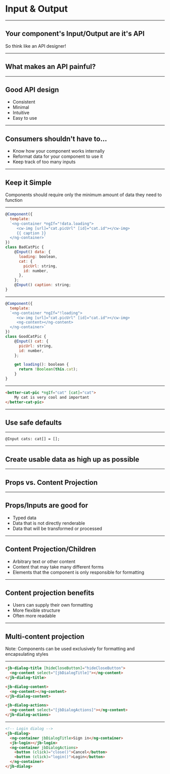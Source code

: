 # Input & Output

---

## Your component's Input/Output are it's API
So think like an API designer!

---

## What makes an API painful?

---

## Good API design
- Consistent
- Minimal
- Intuitive
- Easy to use

---

## Consumers shouldn't have to...
- Know how your component works internally
- Reformat data for your component to use it
- Keep track of too many inputs

---

## Keep it Simple
Components should require only the minimum amount of data they need to function

---

```js
@Component({
  template:
  `<ng-container *ngIf="!data.loading">
     <cw-img [url]="cat.picUrl" [id]="cat.id"></cw-img>
     {{ caption }}
  </ng-container>`
})
class BadCatPic {
    @Input() data: {
      loading: boolean,
      cat: {
        picUrl: string,
        id: number,
      },
    };
    @Input() caption: string;
}
```

---

```js
@Component({
  template:
  `<ng-container *ngIf="!loading">
     <cw-img [url]="cat.picUrl" [id]="cat.id"></cw-img>
     <ng-content></ng-content>
  </ng-container>`
})
class GoodCatPic {
    @Input() cat: {
      picUrl: string,
      id: number,
    };

    get loading(): boolean {
      return !Boolean(this.cat);
    }
}
```

---

```html
<better-cat-pic *ngIf="cat" [cat]="cat">
    My cat is very cool and important
</better-cat-pic>
```

---

## Use safe defaults

---

```
@Input cats: cat[] = [];
```

---

## Create usable data as high up as possible

---

## Props vs. Content Projection

---

## Props/Inputs are good for
- Typed data
- Data that is not directly renderable
- Data that will be transformed or processed

---

## Content Projection/Children
- Arbitrary text or other content
- Content that may take many different forms
- Elements that the component is only responsible for formatting

---

## Content projection benefits
- Users can supply their own formatting
- More flexible structure
- Often more readable

---

## Multi-content projection

Note: Components can be used exclusively for formatting and encapsulating styles

---

```html
<jb-dialog-title [hideCloseButton]="hideCloseButton">
  <ng-content select="[jbDialogTitle]"></ng-content>
</jb-dialog-title>

<jb-dialog-content>
  <ng-content></ng-content>
</jb-dialog-content>

<jb-dialog-actions>
  <ng-content select="[jbDialogActions]"></ng-content>
</jb-dialog-actions>
```

---

```html
<!-- Login dialog -->
<jb-dialog>
  <ng-container jbDialogTitle>Sign in</ng-container>
  <jb-login></jb-login>
  <ng-container jbDialogActions>
    <button (click)="close()">Cancel</button>
    <button (click)="login()">Login</button>
  </ng-container>
</jb-dialog>

```
